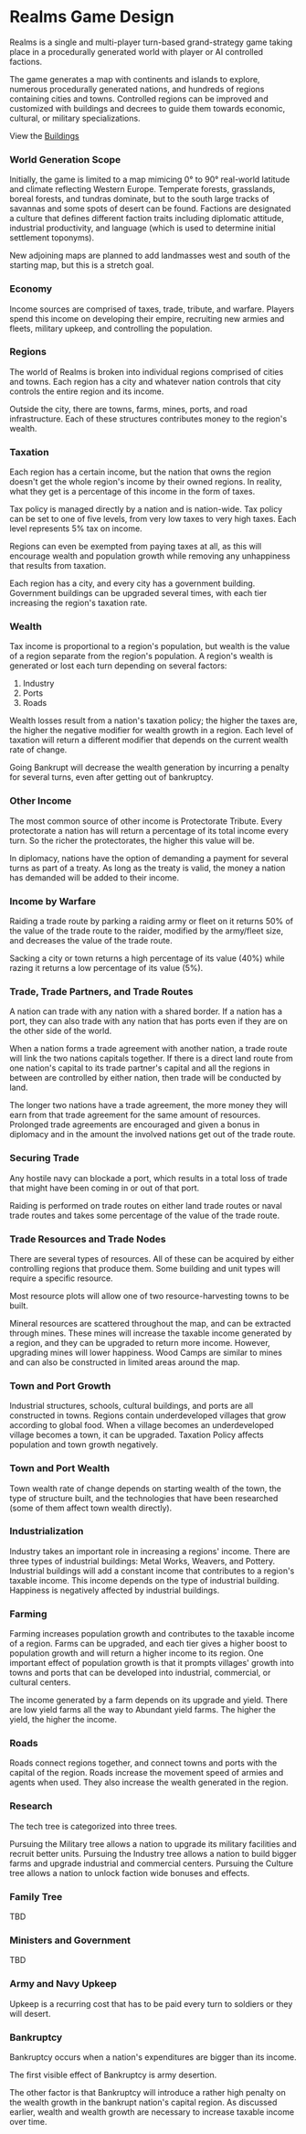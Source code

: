 # Realms Game Design

Realms is a single and multi-player turn-based grand-strategy game taking place in a procedurally generated world with player or AI controlled factions.

The game generates a map with continents and islands to explore, numerous procedurally generated nations, and hundreds of regions containing cities and towns. Controlled regions can be improved and customized with buildings and decrees to guide them towards economic, cultural, or military specializations.

View the [Buildings](buildings)  

### World Generation Scope

Initially, the game is limited to a map mimicing 0° to 90° real-world latitude and climate reflecting Western Europe. Temperate forests, grasslands, boreal forests, and tundras dominate, but to the south large tracks of savannas and some spots of desert can be found. Factions are designated a culture that defines different faction traits including diplomatic attitude, industrial productivity, and language (which is used to determine initial settlement toponyms).

New adjoining maps are planned to add landmasses west and south of the starting map, but this is a stretch goal.

### Economy

Income sources are comprised of taxes, trade, tribute, and warfare. Players spend this income on developing their empire, recruiting new armies and fleets, military upkeep, and controlling the population.

### Regions

The world of Realms is broken into individual regions comprised of cities and towns. Each region has a city and whatever nation controls that city controls the entire region and its income.

Outside the city, there are towns, farms, mines, ports, and road infrastructure. Each of these structures contributes money to the region's wealth.

### Taxation

Each region has a certain income, but the nation that owns the region doesn't get the whole region's income by their owned regions. In reality, what they get is a percentage of this income in the form of taxes.

Tax policy is managed directly by a nation and is nation-wide. Tax policy can be set to one of five levels, from very low taxes to very high taxes. Each level represents 5% tax on income.

Regions can even be exempted from paying taxes at all, as this will encourage wealth and population growth while removing any unhappiness that results from taxation.

Each region has a city, and every city has a government building. Government buildings can be upgraded several times, with each tier increasing the region's taxation rate.

### Wealth

Tax income is proportional to a region's population, but wealth is the value of a region separate from the region's population. A region's wealth is generated or lost each turn depending on several factors:

1. Industry
2. Ports
3. Roads

Wealth losses result from a nation's taxation policy; the higher the taxes are, the higher the negative modifier for wealth growth in a region. Each level of taxation will return a different modifier that depends on the current wealth rate of change.

Going Bankrupt will decrease the wealth generation by incurring a penalty for several turns, even after getting out of bankruptcy.

### Other Income

The most common source of other income is Protectorate Tribute. Every protectorate a nation has will return a percentage of its total income every turn. So the richer the protectorates, the higher this value will be.

In diplomacy, nations have the option of demanding a payment for several turns as part of a treaty. As long as the treaty is valid, the money a nation has demanded will be added to their income.

### Income by Warfare

Raiding a trade route by parking a raiding army or fleet on it returns 50% of the value of the trade route to the raider, modified by the army/fleet size, and decreases the value of the trade route.

Sacking a city or town returns a high percentage of its value (40%) while razing it returns a low percentage of its value (5%).

### Trade, Trade Partners, and Trade Routes

A nation can trade with any nation with a shared border. If a nation has a port, they can also trade with any nation that has ports even if they are on the other side of the world.

When a nation forms a trade agreement with another nation, a trade route will link the two nations capitals together. If there is a direct land route from one nation's capital to its trade partner's capital and all the regions in between are controlled by either nation, then trade will be conducted by land.

The longer two nations have a trade agreement, the more money they will earn from that trade agreement for the same amount of resources. Prolonged trade agreements are encouraged and given a bonus in diplomacy and in the amount the involved nations get out of the trade route.

### Securing Trade

Any hostile navy can blockade a port, which results in a total loss of trade that might have been coming in or out of that port.

Raiding is performed on trade routes on either land trade routes or naval trade routes and takes some percentage of the value of the trade route.

### Trade Resources and Trade Nodes

There are several types of resources. All of these can be acquired by either controlling regions that produce them.
Some building and unit types will require a specific resource.

Most resource plots will allow one of two resource-harvesting towns to be built.

Mineral resources are scattered throughout the map, and can be extracted through mines. These mines will increase the taxable income generated by a region, and they can be upgraded to return more income. However, upgrading mines will lower happiness. Wood Camps are similar to mines and can also be constructed in limited areas around the map.

### Town and Port Growth

Industrial structures, schools, cultural buildings, and ports are all constructed in towns. Regions contain underdeveloped villages that grow according to global food. When a village becomes an underdeveloped village becomes a town, it can be upgraded. Taxation Policy affects population and town growth negatively.

### Town and Port Wealth

Town wealth rate of change depends on starting wealth of the town, the type of structure built, and the technologies that have been researched (some of them affect town wealth directly).

### Industrialization

Industry takes an important role in increasing a regions' income. There are three types of industrial buildings: Metal Works, Weavers, and Pottery. Industrial buildings will add a constant income that contributes to a region's taxable income. This income depends on the type of industrial building. Happiness is negatively affected by industrial buildings.

### Farming

Farming increases population growth and contributes to the taxable income of a region. Farms can be upgraded, and each tier gives a higher boost to population growth and will return a higher income to its region. One important effect of population growth is that it prompts villages' growth into towns and ports that can be developed into industrial, commercial, or cultural centers.

The income generated by a farm depends on its upgrade and yield. There are low yield farms all the way to Abundant yield farms. The higher the yield, the higher the income.

### Roads

Roads connect regions together, and connect towns and ports with the capital of the region. Roads increase the movement speed of armies and agents when used. They also increase the wealth generated in the region.

### Research

The tech tree is categorized into three trees.

Pursuing the Military tree allows a nation to upgrade its military facilities and recruit better units.
Pursuing the Industry tree allows a nation to build bigger farms and upgrade industrial and commercial centers.
Pursuing the Culture tree allows a nation to unlock faction wide bonuses and effects.

### Family Tree
TBD

### Ministers and Government
TBD

### Army and Navy Upkeep
Upkeep is a recurring cost that has to be paid every turn to soldiers or they will desert.

### Bankruptcy

Bankruptcy occurs when a nation's expenditures are bigger than its income.

The first visible effect of Bankruptcy is army desertion.

The other factor is that Bankruptcy will introduce a rather high penalty on the wealth growth in the bankrupt nation's capital region. As discussed earlier, wealth and wealth growth are necessary to increase taxable income over time.
